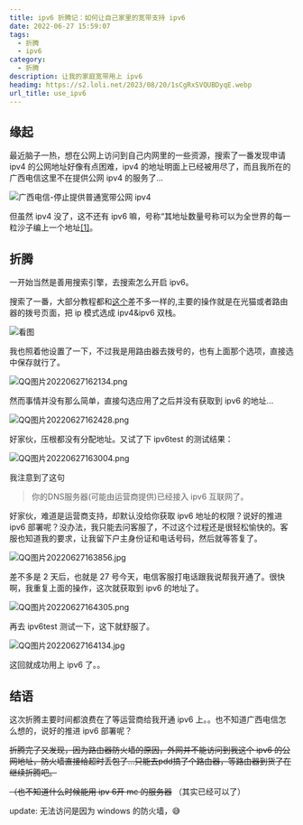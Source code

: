 ```yaml
---
title: ipv6 折腾记：如何让自己家里的宽带支持 ipv6
date: 2022-06-27 15:59:07
tags:
  - 折腾
  - ipv6
category: 
  - 折腾  
description: 让我的家庭宽带用上 ipv6
headimg: https://s2.loli.net/2023/08/20/1sCgRxSVQUBDyqE.webp
url_title: use_ipv6
---
```


## 缘起

最近脑子一热，想在公网上访问到自己内网里的一些资源，搜索了一番发现申请 ipv4 的公网地址好像有点困难，ipv4 的地址明面上已经被用尽了，而且我所在的广西电信这里不在提供公网 ipv4 的服务了...

![广西电信-停止提供普通宽带公网 ipv4](https://s2.loli.net/2022/06/27/AtETIgoK2BWry5z.jpg "甚至在网用户也没有了")

但虽然 ipv4 没了，这不还有 ipv6 嘛，号称“其地址数量号称可以为全世界的每一粒沙子编上一个地址[\[1\]]。

## 折腾

一开始当然是善用搜索引擎，去搜索怎么开启 ipv6。

搜索了一番，大部分教程都和[这个](https://zhuanlan.zhihu.com/p/427678572)差不多一样的,主要的操作就是在光猫或者路由器的拨号页面，把 ip 模式选成 ipv4&ipv6 双栈。

![看图](https://pic3.zhimg.com/80/v2-d93980007e978fa4c03ccb1577d90852_720w.jpg)

我也照着他设置了一下，不过我是用路由器去拨号的，也有上面那个选项，直接选中保存就行了。

![QQ图片20220627162134.png](https://s2.loli.net/2022/06/27/mzr5PtoHSBNdw6Z.png)

然而事情并没有那么简单，直接勾选应用了之后并没有获取到 ipv6 的地址...

![QQ图片20220627162428.png](https://s2.loli.net/2022/06/27/qDcFYoTuUwpnZx1.png)

好家伙，压根都没有分配地址。又试了下 ipv6test 的测试结果：

![QQ图片20220627163004.png](https://s2.loli.net/2022/06/27/JZYkPdU1h9Nut3w.png)

我注意到了这句

> 你的DNS服务器(可能由运营商提供)已经接入 ipv6 互联网了。

好家伙，难道是运营商支持，却默认没给你获取 ipv6 地址的权限？说好的推进 ipv6 部署呢？没办法，我只能去问客服了，不过这个过程还是很轻松愉快的。客服也知道我的要求，让我留下户主身份证和电话号码，然后就等答复了。

![QQ图片20220627163856.jpg](https://s2.loli.net/2022/06/27/IvNydHBLuaOMUFk.jpg)

差不多是 2 天后，也就是 27 号今天，电信客服打电话跟我说帮我开通了。很快啊，我重复上面的操作，这次就获取到 ipv6 的地址了。

![QQ图片20220627164305.png](https://s2.loli.net/2022/06/27/UIZJfYHAiywnzjR.png)

再去 ipv6test 测试一下，这下就舒服了。

![QQ图片20220627164134.jpg](https://s2.loli.net/2022/06/27/QIOFoJiTcw2kylP.jpg)

这回就成功用上 ipv6 了。。

## 结语

这次折腾主要时间都浪费在了等运营商给我开通 ipv6 上。。也不知道广西电信怎么想的，说好的推进 ipv6 部署呢？

~~折腾完了又发现，因为路由器防火墙的原因，外网并不能访问到我这个 ipv6 的公网地址，防火墙直接给超时丢包了...只能去pdd搞了个路由器，等路由器到货了在继续折腾吧。~~

~~（也不知道什么时候能用 ipv 6开 mc 的服务器~~ （其实已经可以了）

update: 无法访问是因为 windows 的防火墙，😅

[\[1\]]:https://www.sohu.com/a/208692922_99958604
